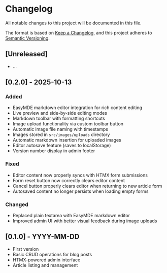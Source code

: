 # Changelog

All notable changes to this project will be documented in this file.

The format is based on [Keep a Changelog](https://keepachangelog.com/en/1.0.0/),
and this project adheres to [Semantic Versioning](https://semver.org/spec/v2.0.0.html).

## [Unreleased]

- ...

## [0.2.0] - 2025-10-13

### Added
- EasyMDE markdown editor integration for rich content editing
- Live preview and side-by-side editing modes
- Markdown toolbar with formatting shortcuts
- Image upload functionality via custom toolbar button
- Automatic image file naming with timestamps
- Images stored in `src/images/uploads` directory
- Automatic markdown insertion for uploaded images
- Editor autosave feature (saves to localStorage)
- Version number display in admin footer

### Fixed
- Editor content now properly syncs with HTMX form submissions
- Form reset button now correctly clears editor content
- Cancel button properly clears editor when returning to new article form
- Autosaved content no longer persists when loading empty forms

### Changed
- Replaced plain textarea with EasyMDE markdown editor
- Improved admin UI with better visual feedback during image uploads

## [0.1.0] - YYYY-MM-DD

- First version
- Basic CRUD operations for blog posts
- HTMX-powered admin interface
- Article listing and management
